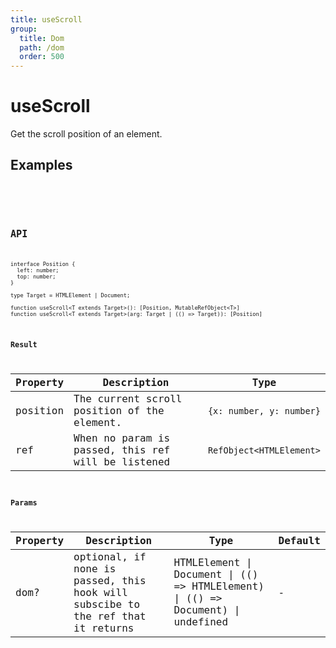 ```yaml
---
title: useScroll
group:
  title: Dom
  path: /dom
  order: 500
---
```


# useScroll

Get the scroll position of an element.


## Examples

<code src="./demo/demo1.tsx" />

<code src="./demo/demo2.tsx" />

## API
```
interface Position {
  left: number;
  top: number;
}

type Target = HTMLElement | Document;

function useScroll<T extends Target>(): [Position, MutableRefObject<T>]
function useScroll<T extends Target>(arg: Target | (() => Target)): [Position]
```

### Result

| Property | Description                                                       | Type                 |
|------|----------|------|
| position | The current scroll position of the element. | `{x: number, y: number}`  |
| ref | When no param is passed, this ref will be listened | `RefObject<HTMLElement>` |

### Params

| Property | Description                                                        | Type                   | Default |
|---------|----------------------------------------------|------------------------|--------|
| dom? | optional, if none is passed, this hook will subscibe to the ref that it returns  | HTMLElement \| Document \| (() => HTMLElement) \| (() => Document) \| undefined | -      |
